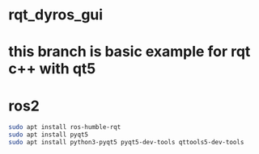# rqt_dyros_gui
# this branch is basic example for rqt c++ with qt5
# ros2


```sh
sudo apt install ros-humble-rqt
sudo apt install pyqt5
sudo apt install python3-pyqt5 pyqt5-dev-tools qttools5-dev-tools
```
